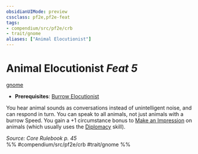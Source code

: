```yaml
---
obsidianUIMode: preview
cssclass: pf2e,pf2e-feat
tags:
- compendium/src/pf2e/crb
- trait/gnome
aliases: ["Animal Elocutionist"]
---
```

# Animal Elocutionist  *Feat 5*  
[gnome](../../Rules/traits/gnome.md)  

- **Prerequisites**: [Burrow Elocutionist](burrow-elocutionist.md)

You hear animal sounds as conversations instead of unintelligent noise, and can respond in turn. You can speak to all animals, not just animals with a burrow Speed. You gain a +1 circumstance bonus to [Make an Impression](../../Rules/actions/make-an-impression.md) on animals (which usually uses the [Diplomacy](../skills.md#Diplomacy) skill).

*Source: Core Rulebook p. 45*  
%% #compendium/src/pf2e/crb #trait/gnome %%